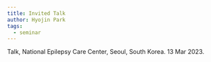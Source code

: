 ```yaml
---
title: Invited Talk
author: Hyojin Park
tags:
  - seminar
---
```

Talk, National Epilepsy Care Center, Seoul, South Korea. 13 Mar 2023.
